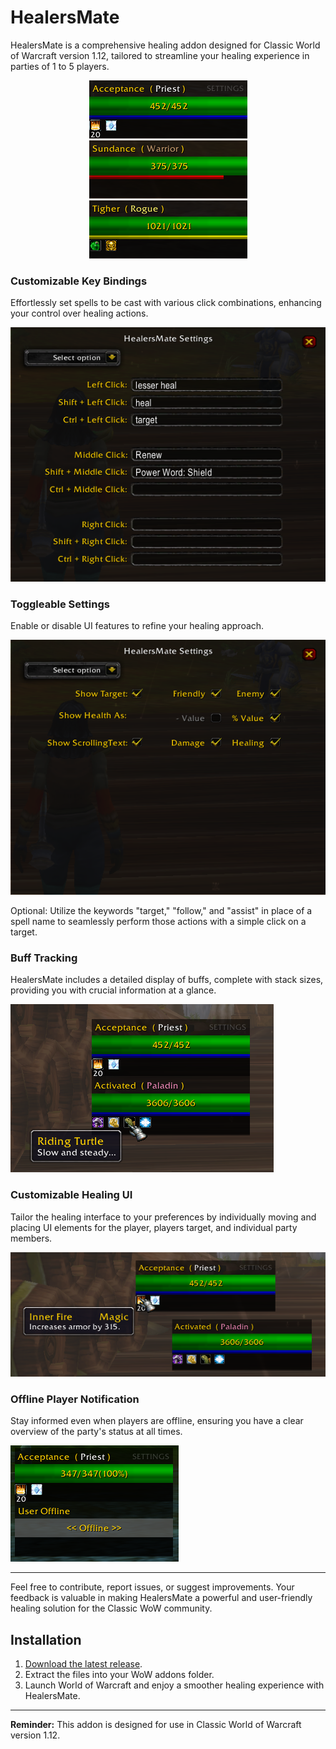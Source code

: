 # HealersMate

HealersMate is a comprehensive healing addon designed for Classic World of Warcraft version 1.12, tailored to streamline your healing experience in parties of 1 to 5 players.
<p align="center">
  <img src="Images/UI_Example_7.png" alt="Mana UI Example">
  <img src="Images/UI_Example_8.png" alt="Rage UI Example">
  <img src="Images/UI_Example_9.png" alt="Energy UI Example">
</p>

### Customizable Key Bindings
Effortlessly set spells to be cast with various click combinations, enhancing your control over healing actions.
<p align="center">
  <img src="Images/UI_Example_10.png" alt="Spells Settings UI Example">
</p>

### Toggleable Settings
Enable or disable UI features to refine your healing approach.
<p align="center">
  <img src="Images/UI_Example_11.png" alt="Toggleable Settings UI Example">
</p> 
    
Optional: Utilize the keywords "target," "follow," and "assist" in place of a spell name to seamlessly perform those actions with a simple click on a target.

### Buff Tracking
HealersMate includes a detailed display of buffs, complete with stack sizes, providing you with crucial information at a glance.

![Buff Tracking UI Example](Images/UI_Example_6.png)

### Customizable Healing UI
Tailor the healing interface to your preferences by individually moving and placing UI elements for the player, players target, and individual party members.

![Customizable Healing UI Example](Images/UI_Example_5.png)

### Offline Player Notification
Stay informed even when players are offline, ensuring you have a clear overview of the party's status at all times.

![Offline Player Notification Example](Images/UI_Example_3.png)

---

Feel free to contribute, report issues, or suggest improvements. Your feedback is valuable in making HealersMate a powerful and user-friendly healing solution for the Classic WoW community.

## Installation
1. [Download the latest release](https://github.com/i2ichardt/HealersMate/releases/download/v1.2.0/HealersMate.zip).
2. Extract the files into your WoW addons folder.
3. Launch World of Warcraft and enjoy a smoother healing experience with HealersMate.

---

**Reminder:** This addon is designed for use in Classic World of Warcraft version 1.12.
